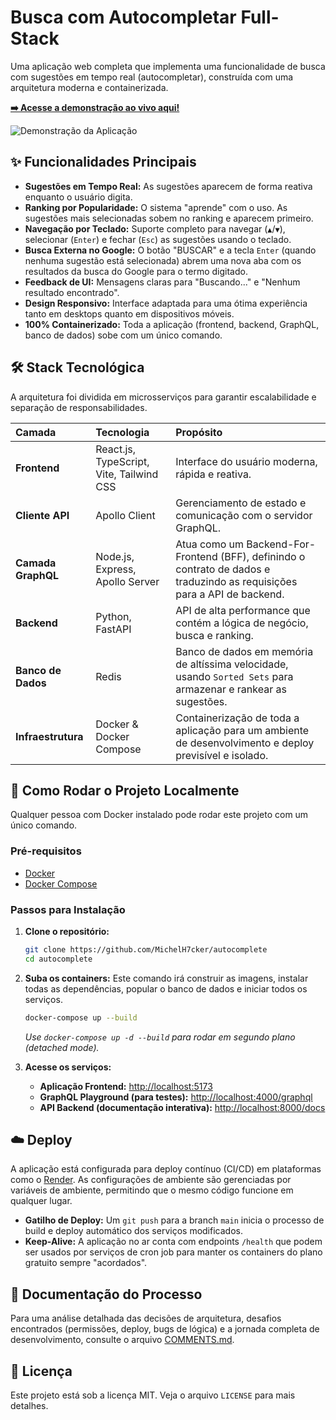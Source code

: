 # Busca com Autocompletar Full-Stack

Uma aplicação web completa que implementa uma funcionalidade de busca com sugestões em tempo real (autocompletar), construída com uma arquitetura moderna e containerizada.

**[➡️ Acesse a demonstração ao vivo aqui!](https://autocomplete-michelheckerfaria.onrender.com/)**

![Demonstração da Aplicação](https://i.imgur.com/ABp8kkB.png)

## ✨ Funcionalidades Principais

- **Sugestões em Tempo Real:** As sugestões aparecem de forma reativa enquanto o usuário digita.
- **Ranking por Popularidade:** O sistema "aprende" com o uso. As sugestões mais selecionadas sobem no ranking e aparecem primeiro.
- **Navegação por Teclado:** Suporte completo para navegar (`▲`/`▼`), selecionar (`Enter`) e fechar (`Esc`) as sugestões usando o teclado.
- **Busca Externa no Google:** O botão "BUSCAR" e a tecla `Enter` (quando nenhuma sugestão está selecionada) abrem uma nova aba com os resultados da busca do Google para o termo digitado.
- **Feedback de UI:** Mensagens claras para "Buscando..." e "Nenhum resultado encontrado".
- **Design Responsivo:** Interface adaptada para uma ótima experiência tanto em desktops quanto em dispositivos móveis.
- **100% Containerizado:** Toda a aplicação (frontend, backend, GraphQL, banco de dados) sobe com um único comando.

## 🛠️ Stack Tecnológica

A arquitetura foi dividida em microsserviços para garantir escalabilidade e separação de responsabilidades.

| Camada          | Tecnologia                         | Propósito                                                                                                            |
| :-------------- | :--------------------------------- | :------------------------------------------------------------------------------------------------------------------- |
| **Frontend** | React.js, TypeScript, Vite, Tailwind CSS | Interface do usuário moderna, rápida e reativa.                                                                      |
| **Cliente API** | Apollo Client                      | Gerenciamento de estado e comunicação com o servidor GraphQL.                                                          |
| **Camada GraphQL**| Node.js, Express, Apollo Server      | Atua como um Backend-For-Frontend (BFF), definindo o contrato de dados e traduzindo as requisições para a API de backend. |
| **Backend** | Python, FastAPI                    | API de alta performance que contém a lógica de negócio, busca e ranking.                                               |
| **Banco de Dados**| Redis                              | Banco de dados em memória de altíssima velocidade, usando `Sorted Sets` para armazenar e rankear as sugestões.         |
| **Infraestrutura**| Docker & Docker Compose            | Containerização de toda a aplicação para um ambiente de desenvolvimento e deploy previsível e isolado.                 |

## 🚀 Como Rodar o Projeto Localmente

Qualquer pessoa com Docker instalado pode rodar este projeto com um único comando.

### Pré-requisitos
- [Docker](https://www.docker.com/get-started/)
- [Docker Compose](https://docs.docker.com/compose/install/)

### Passos para Instalação

1.  **Clone o repositório:**
    ```bash
    git clone https://github.com/MichelH7cker/autocomplete
    cd autocomplete 
    ```

2.  **Suba os containers:**
    Este comando irá construir as imagens, instalar todas as dependências, popular o banco de dados e iniciar todos os serviços.
    ```bash
    docker-compose up --build
    ```
    *Use `docker-compose up -d --build` para rodar em segundo plano (detached mode).*

3.  **Acesse os serviços:**
    - **Aplicação Frontend:** [http://localhost:5173](http://localhost:5173)
    - **GraphQL Playground (para testes):** [http://localhost:4000/graphql](http://localhost:4000/graphql)
    - **API Backend (documentação interativa):** [http://localhost:8000/docs](http://localhost:8000/docs)

## ☁️ Deploy

A aplicação está configurada para deploy contínuo (CI/CD) em plataformas como o [Render](https://render.com). As configurações de ambiente são gerenciadas por variáveis de ambiente, permitindo que o mesmo código funcione em qualquer lugar.

- **Gatilho de Deploy:** Um `git push` para a branch `main` inicia o processo de build e deploy automático dos serviços modificados.
- **Keep-Alive:** A aplicação no ar conta com endpoints `/health` que podem ser usados por serviços de cron job para manter os containers do plano gratuito sempre "acordados".

## 📝 Documentação do Processo

Para uma análise detalhada das decisões de arquitetura, desafios encontrados (permissões, deploy, bugs de lógica) e a jornada completa de desenvolvimento, consulte o arquivo [COMMENTS.md](COMMENTS.md).

## 📄 Licença

Este projeto está sob a licença MIT. Veja o arquivo `LICENSE` para mais detalhes.
